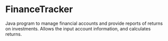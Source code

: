 # FinanceTracker
Java program to manage financial accounts and provide reports of returns on investments.
Allows the input account information, and calculates returns.